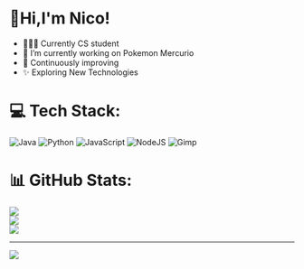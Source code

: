 # 👋Hi,I'm Nico!
- 🧑🏻‍🎓 Currently CS student<br>
- 🔭 I’m currently working on Pokemon Mercurio<br>
- 🔧 Continuously improving<br>
- ✨ Exploring New Technologies

<!--
**MNICO06/MNICO06** is a ✨ _special_ ✨ repository because its `README.md` (this file) appears on your GitHub profile.

Here are some ideas to get you started:



-->
# 💻 Tech Stack:
![Java](https://img.shields.io/badge/java-%23ED8B00.svg?style=for-the-badge&logo=openjdk&logoColor=white) ![Python](https://img.shields.io/badge/python-3670A0?style=for-the-badge&logo=python&logoColor=ffdd54) ![JavaScript](https://img.shields.io/badge/javascript-%23323330.svg?style=for-the-badge&logo=javascript&logoColor=%23F7DF1E) ![NodeJS](https://img.shields.io/badge/node.js-6DA55F?style=for-the-badge&logo=node.js&logoColor=white) ![Gimp](https://img.shields.io/badge/Gimp-657D8B?style=for-the-badge&logo=gimp&logoColor=FFFFFF)
# 📊 GitHub Stats:
![](https://github-readme-stats.vercel.app/api?username=MNICO06&theme=radical&hide_border=false&include_all_commits=false&count_private=false)<br/>
![](https://github-readme-streak-stats.herokuapp.com/?user=MNICO06&theme=radical&hide_border=false)<br/>
![](https://github-readme-stats.vercel.app/api/top-langs/?username=MNICO06&theme=radical&hide_border=false&include_all_commits=false&count_private=false&layout=compact)

---
[![](https://visitcount.itsvg.in/api?id=MNICO06&icon=0&color=1)](https://visitcount.itsvg.in)

<!-- Proudly created with GPRM ( https://gprm.itsvg.in ) -->
